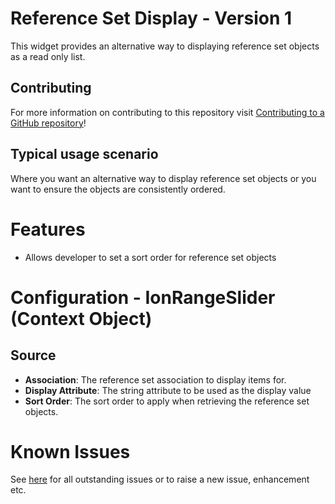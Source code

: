 # Reference Set Display - Version 1

This widget provides an alternative way to displaying reference set objects as a read only list.

## Contributing

For more information on contributing to this repository visit [Contributing to a GitHub repository](https://world.mendix.com/display/howto50/Contributing+to+a+GitHub+repository)!

## Typical usage scenario

Where you want an alternative way to display reference set objects or you want to ensure the objects are consistently ordered.

# Features
- Allows developer to set a sort order for reference set objects

# Configuration - IonRangeSlider (Context Object)

## Source
- **Association**: The reference set association to display items for.
- **Display Attribute**: The string attribute to be used as the display value
- **Sort Order**: The sort order to apply when retrieving the reference set objects.

# Known Issues

See [here](https://github.com/lindski/ReferenceSetDisplay/issues) for all outstanding issues or to raise a new issue, enhancement etc.